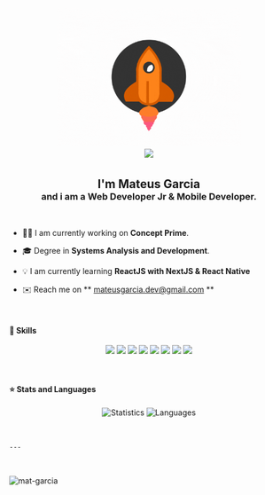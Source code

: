 <h2>
    <p align="center" style="margin-bottom: 1px;"><img align="center" src="rising.gif" height="250px"></p>
    <p align="center" style="margin-top: 0px;"> <img  src="https://img.shields.io/badge/-Hello%20World!-purple?style=for-the-badge" width="200"/></p>
</h2>
      
<h2 align="center" style=" margin-bottom: 0px;"> I'm Mateus Garcia </h2>
<h3 align="center" style=" margin-top: 0px;"> and i am a Web Developer Jr & Mobile Developer.</h3>
      
<br>
      
- ​👨‍💻 I am currently working on **Concept Prime**.
      
- 🎓 Degree in **Systems Analysis and Development**.

- 💡 I am currently learning **ReactJS with NextJS & React Native**
      
- ✉️ Reach me on ** mateusgarcia.dev@gmail.com **
      
<br>
     
#### 🚀 Skills
      
      
<p align="center">
          
<img src="https://img.shields.io/badge/PHP-777BB4?style=for-the-badge&logo=php&logoColor=white" height="25"/>
<img src="https://img.shields.io/badge/javascript-f0db4f.svg?&style=for-the-badge&logo=javascript&logoColor=white" height="25"/>
<img src="https://img.shields.io/badge/TypeScript-007ACC?style=for-the-badge&logo=typescript&logoColor=white" height="25"/>
<img src="https://img.shields.io/badge/react-61DBFB.svg?&style=for-the-badge&logo=react&logoColor=white" height="25"/>
<img src="https://img.shields.io/badge/reactnative-61DBFB.svg?&style=for-the-badge&logo=react&logoColor=white" height="25"/>
<img src="https://img.shields.io/badge/Node.js-43853D?style=for-the-badge&logo=node.js&logoColor=white" height="25"/>
<img src="https://img.shields.io/badge/C%2B%2B-00599C?style=for-the-badge&logo=c%2B%2B&logoColor=white" height="25"/>
<img src="https://img.shields.io/badge/postgresql-0064a5.svg?&style=for-the-badge&logo=postgresql&logoColor=white" height="25"/>

      
</p>
      
<br>
      
#### ⭐ Stats and Languages
      
<p align="center">
    <img src="https://github-readme-stats-one-rose-40.vercel.app/api?username=mat-garcia&count_private=true&show_icons=true&bg_color=0d0023&text_color=D9E0EE&icon_color=7dda0c&title_color=c600ff" alt="Statistics" width="420"/> 
    <img src="https://github-readme-stats-one-rose-40.vercel.app/api/top-langs/?username=mat-garcia&layout=compact&bg_color=0d0023&text_color=D9E0EE&icon_color=7dda0c&title_color=c600ff" alt="Languages" height="165" />
</p>
      
<br>
      
    ---
   
<br>
      
<!--  <div align="center">
   <i>My social networks:</i>
   <br>
   <br>
   <a href="" target="_blank"><img src="https://img.shields.io/badge/-LinkedIn-%230077B5?style=for-the-badge&logo=linkedin&logoColor=white" alt="LinkedIn"></a>
</div> -->
<p align="left"> <img src="https://komarev.com/ghpvc/?username=mat-garcia" alt="mat-garcia" /> </p>
